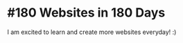 #180 Websites in 180 Days
===============

I am excited to learn and create more websites everyday! :)
